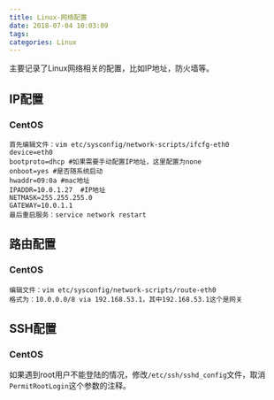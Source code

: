 ```yaml
---
title: Linux-网络配置
date: 2018-07-04 10:03:09
tags:
categories: Linux
---
```


主要记录了Linux网络相关的配置，比如IP地址，防火墙等。

<!--more-->

## IP配置

### CentOS

```
首先编辑文件：vim etc/sysconfig/network-scripts/ifcfg-eth0
device=eth0
bootproto=dhcp #如果需要手动配置IP地址，这里配置为none
onboot=yes #是否随系统启动
hwaddr=09:0a #mac地址
IPADDR=10.0.1.27  #IP地址
NETMASK=255.255.255.0  
GATEWAY=10.0.1.1
最后重启服务：service network restart
```

## 路由配置

### CentOS

```
编辑文件：vim etc/sysconfig/network-scripts/route-eth0
格式为：10.0.0.0/8 via 192.168.53.1，其中192.168.53.1这个是网关
```

## SSH配置

### CentOS

如果遇到root用户不能登陆的情况，修改`/etc/ssh/sshd_config`文件，取消`PermitRootLogin`这个参数的注释。

